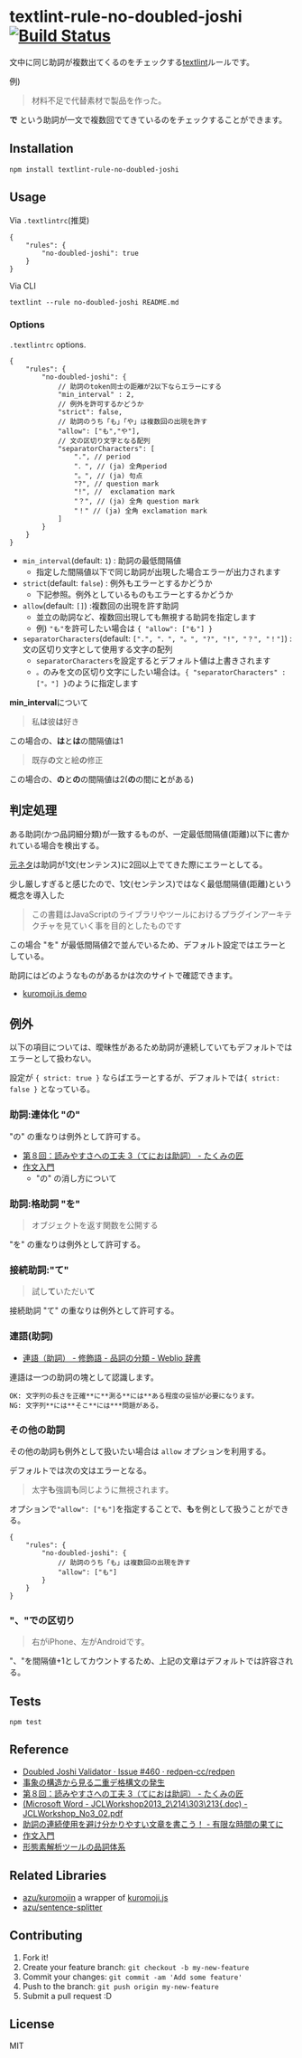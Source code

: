 # textlint-rule-no-doubled-joshi [![Build Status](https://travis-ci.org/textlint-ja/textlint-rule-no-doubled-joshi.svg?branch=master)](https://travis-ci.org/textlint-ja/textlint-rule-no-doubled-joshi)

文中に同じ助詞が複数出てくるのをチェックする[textlint](https://github.com/textlint/textlint "textlint")ルールです。

例)

> 材料不足で代替素材で製品を作った。

**で** という助詞が一文で複数回でてきているのをチェックすることができます。


## Installation

    npm install textlint-rule-no-doubled-joshi

## Usage

Via `.textlintrc`(推奨)

```json5
{
    "rules": {
        "no-doubled-joshi": true
    }
}
```

Via CLI

```
textlint --rule no-doubled-joshi README.md
```


### Options

`.textlintrc` options.

```json5
{
    "rules": {
        "no-doubled-joshi": {
            // 助詞のtoken同士の距離が2以下ならエラーにする
            "min_interval" : 2,
            // 例外を許可するかどうか
            "strict": false,
            // 助詞のうち「も」「や」は複数回の出現を許す
            "allow": ["も","や"],
            // 文の区切り文字となる配列
            "separatorCharacters": [
                ".", // period
                "．", // (ja) 全角period
                "。", // (ja) 句点
                "?", // question mark
                "!", //  exclamation mark
                "？", // (ja) 全角 question mark
                "！" // (ja) 全角 exclamation mark
            ]
        }
    }
}
```

- `min_interval`(default: `1`) : 助詞の最低間隔値
    - 指定した間隔値以下で同じ助詞が出現した場合エラーが出力されます
- `strict`(default: `false`) : 例外もエラーとするかどうか
    - 下記参照。例外としているものもエラーとするかどうか
- `allow`(default: `[]`) :複数回の出現を許す助詞
    - 並立の助詞など、複数回出現しても無視する助詞を指定します
    - 例) `"も"`を許可したい場合は `{ "allow": ["も"] }`
- `separatorCharacters`(default: `[".", "．", "。", "?", "!", "？", "！"]`) : 文の区切り文字として使用する文字の配列
    - `separatorCharacters`を設定するとデフォルト値は上書きされます
    - `。`のみを文の区切り文字にしたい場合は。`{ "separatorCharacters" : ["。"] }`のように指定します

**min_interval**について

> 私**は**彼**は**好き

この場合の、**は**と**は**の間隔値は1

> 既存**の**文と絵**の**修正

この場合の、**の**と**の**の間隔値は2(**の**の間に**と**がある)

## 判定処理

ある助詞(かつ品詞細分類)が一致するものが、一定最低間隔値(距離)以下に書かれている場合を検出する。

[元ネタ](https://github.com/redpen-cc/redpen/issues/460 "Doubled Joshi Validator · Issue #460 · redpen-cc/redpen")は助詞が1文(センテンス)に2回以上でてきた際にエラーとしてる。

少し厳しすぎると感じたので、1文(センテンス)ではなく最低間隔値(距離)という概念を導入した

> この書籍はJavaScriptのライブラリやツールにおけるプラグインアーキテクチャを見ていく事を目的としたものです

この場合 "を" が最低間隔値2で並んでいるため、デフォルト設定ではエラーとしている。

助詞にはどのようなものがあるかは次のサイトで確認できます。

- [kuromoji.js demo](http://takuyaa.github.io/kuromoji.js/demo/tokenize.html "kuromoji.js demo")

## 例外

以下の項目については、曖昧性があるため助詞が連続していてもデフォルトではエラーとして扱わない。

設定が `{ strict: true }` ならばエラーとするが、デフォルトでは`{ strict: false }` となっている。

### 助詞:連体化 "の"

"の" の重なりは例外として許可する。

- [第８回：読みやすさへの工夫 3（てにおは助詞） - たくみの匠](http://www.asca-co.com/takumi/2010/07/3.html "第８回：読みやすさへの工夫 3（てにおは助詞） - たくみの匠")
- [作文入門](http://www.slideshare.net/takahi-i/ss-13429892 "作文入門")
    - "の" の消し方について

### 助詞:格助詞 "を"

> オブジェクトを返す関数を公開する

"を" の重なりは例外として許可する。

### 接続助詞:"て"

> 試し**て**いただい**て**

接続助詞 "て" の重なりは例外として許可する。

### 連語(助詞)

- [連語（助詞） - 修飾語 - 品詞の分類 - Weblio 辞書](http://www.weblio.jp/parts-of-speech/%E9%80%A3%E8%AA%9E(%E5%8A%A9%E8%A9%9E)_1 "連語（助詞） - 修飾語 - 品詞の分類 - Weblio 辞書")

連語は一つの助詞の塊として認識します。

```
OK: 文字列の長さを正確**に**測る**には**ある程度の妥協が必要になります。
NG: 文字列**には**そこ**には***問題がある。
```

### その他の助詞

その他の助詞も例外として扱いたい場合は `allow` オプションを利用する。

デフォルトでは次の文はエラーとなる。

> 太字**も**強調**も**同じように無視されます。

オプションで`"allow": ["も"]`を指定することで、**も**を例として扱うことができる。

```json5
{
    "rules": {
        "no-doubled-joshi": {
            // 助詞のうち「も」は複数回の出現を許す
            "allow": ["も"]
        }
    }
}
```

### "、"での区切り

> 右がiPhone、左がAndroidです。

"、"を間隔値+1としてカウントするため、上記の文章はデフォルトでは許容される。

## Tests

    npm test

## Reference

- [Doubled Joshi Validator · Issue #460 · redpen-cc/redpen](https://github.com/redpen-cc/redpen/issues/460 "Doubled Joshi Validator · Issue #460 · redpen-cc/redpen")
- [事象の構造から見る二重デ格構文の発生 ](https://www.ninjal.ac.jp/event/specialists/project-meeting/files/JCLWorkshop_no6_papers/JCLWorkshop_No6_01.pdf "JCLWorkshop_No6_01.pdf")
- [第８回：読みやすさへの工夫 3（てにおは助詞） - たくみの匠](http://www.asca-co.com/takumi/2010/07/3.html "第８回：読みやすさへの工夫 3（てにおは助詞） - たくみの匠")
- [(Microsoft Word - JCLWorkshop2013_2\214\303\213{.doc) - JCLWorkshop_No3_02.pdf](https://www.ninjal.ac.jp/event/specialists/project-meeting/files/JCLWorkshop_no3_papers/JCLWorkshop_No3_02.pdf "(Microsoft Word - JCLWorkshop2013_2\214\303\213{.doc) - JCLWorkshop_No3_02.pdf")
- [助詞の連続使用を避け分かりやすい文章を書こう！ - 有限な時間の果てに](http://popoon.hatenablog.com/entry/2014/07/11/232057 "助詞の連続使用を避け分かりやすい文章を書こう！ - 有限な時間の果てに")
- [作文入門](http://www.slideshare.net/takahi-i/ss-13429892 "作文入門")
- [形態素解析ツールの品詞体系](http://www.unixuser.org/~euske/doc/postag/index.html#chasen "形態素解析ツールの品詞体系")

## Related Libraries

- [azu/kuromojin](https://github.com/azu/kuromojin) a wrapper of [kuromoji.js](https://github.com/takuyaa/kuromoji.js "kuromoji.js")
- [azu/sentence-splitter](https://github.com/azu/sentence-splitter)

## Contributing

1. Fork it!
2. Create your feature branch: `git checkout -b my-new-feature`
3. Commit your changes: `git commit -am 'Add some feature'`
4. Push to the branch: `git push origin my-new-feature`
5. Submit a pull request :D

## License

MIT
